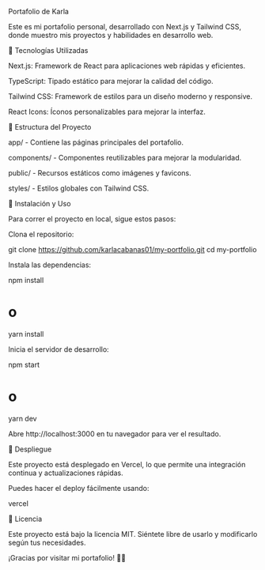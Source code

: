Portafolio de Karla

Este es mi portafolio personal, desarrollado con Next.js y Tailwind CSS, donde muestro mis proyectos y habilidades en desarrollo web.

🚀 Tecnologías Utilizadas

Next.js: Framework de React para aplicaciones web rápidas y eficientes.

TypeScript: Tipado estático para mejorar la calidad del código.

Tailwind CSS: Framework de estilos para un diseño moderno y responsive.

React Icons: Íconos personalizables para mejorar la interfaz.

📂 Estructura del Proyecto

app/ - Contiene las páginas principales del portafolio.

components/ - Componentes reutilizables para mejorar la modularidad.

public/ - Recursos estáticos como imágenes y favicons.

styles/ - Estilos globales con Tailwind CSS.

🚀 Instalación y Uso

Para correr el proyecto en local, sigue estos pasos:

Clona el repositorio:

git clone https://github.com/karlacabanas01/my-portfolio.git
cd my-portfolio

Instala las dependencias:

npm install

# o

yarn install

Inicia el servidor de desarrollo:

npm start

# o

yarn dev

Abre http://localhost:3000 en tu navegador para ver el resultado.

📢 Despliegue

Este proyecto está desplegado en Vercel, lo que permite una integración continua y actualizaciones rápidas.

Puedes hacer el deploy fácilmente usando:

vercel

📄 Licencia

Este proyecto está bajo la licencia MIT. Siéntete libre de usarlo y modificarlo según tus necesidades.

¡Gracias por visitar mi portafolio! 🎨🚀
